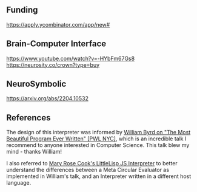 ## Funding

https://apply.ycombinator.com/app/new#

## Brain-Computer Interface

https://www.youtube.com/watch?v=-HYbFm67Gs8
https://neurosity.co/crown?type=buy

## NeuroSymbolic

https://arxiv.org/abs/2204.10532

## References

The design of this interpreter was informed by [William Byrd on "The Most Beautiful Program Ever Written" [PWL NYC]](https://www.youtube.com/watch?v=OyfBQmvr2Hc), which is an incredible talk I recommend to anyone interested in Computer Science. This talk blew my mind - thanks William!

I also referred to [Mary Rose Cook's LittleLisp JS Interpreter](https://github.com/maryrosecook/littlelisp) to better understand the differences between a Meta Circular Evaluator as implemented in William's talk, and an Interpreter written in a different host language.
